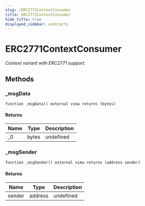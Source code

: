 ```yaml
---
slug: /ERC2771ContextConsumer
title: ERC2771ContextConsumer
hide_title: true
displayed_sidebar: contracts
---
```

# ERC2771ContextConsumer







*Context variant with ERC2771 support.*

## Methods

### _msgData

```solidity
function _msgData() external view returns (bytes)
```






#### Returns

| Name | Type | Description |
|---|---|---|
| _0 | bytes | undefined |

### _msgSender

```solidity
function _msgSender() external view returns (address sender)
```






#### Returns

| Name | Type | Description |
|---|---|---|
| sender | address | undefined |



